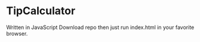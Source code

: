 ﻿# TipCalculator

Written in JavaScript
Download repo then just run index.html in your favorite browser.
